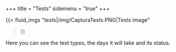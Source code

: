 +++
title = "Tests"
sidemenu = "true"
+++

{{< fluid_imgs
  "tests|/img/CapturaTests.PNG|Tests image"
>}}

Here you can see the test types, the days it will take and its status.